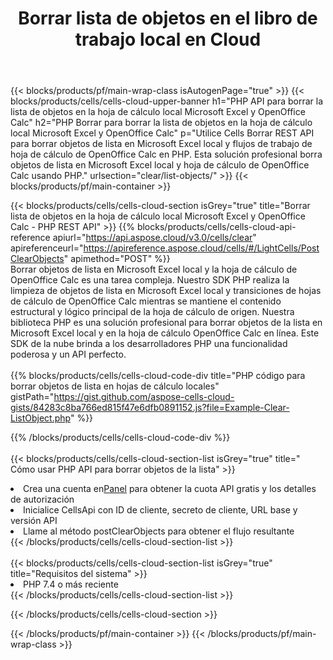 ﻿---
title:  Borrar lista de objetos en el libro de trabajo local en Cloud
description: API y SDK en la nube para borrar objetos de lista en Microsoft Excel y OpenOffice Calc. Borre la lista de objetos en hojas de cálculo locales por la nube Cells API. SDK admite tipos de lenguajes de desarrollo. Incluyen Android, C#, Go, Java, NodeJS, Perl, PHP, Python, Ruby y Swift.
url: /sv/php/clear/list-objects/
---
{{< blocks/products/pf/main-wrap-class isAutogenPage="true" >}}
{{< blocks/products/cells/cells-cloud-upper-banner h1="PHP API para borrar la lista de objetos en la hoja de cálculo local Microsoft Excel y OpenOffice Calc" h2="PHP Borrar para borrar la lista de objetos en la hoja de cálculo local Microsoft Excel y OpenOffice Calc" p="Utilice Cells Borrar REST API para borrar objetos de lista en Microsoft Excel local y flujos de trabajo de hoja de cálculo de OpenOffice Calc en PHP. Esta solución profesional borra objetos de lista en Microsoft Excel local y hoja de cálculo de OpenOffice Calc usando PHP." urlsection="clear/list-objects/" >}}
{{< blocks/products/pf/main-container >}}

{{< blocks/products/cells/cells-cloud-section isGrey="true" title="Borrar lista de objetos en la hoja de cálculo local Microsoft Excel y OpenOffice Calc - PHP REST API" >}}
{{% blocks/products/cells/cells-cloud-api-reference apiurl="https://api.aspose.cloud/v3.0/cells/clear" apireferenceurl="https://apireference.aspose.cloud/cells/#/LightCells/PostClearObjects" apimethod="POST" %}}
<br/>
Borrar objetos de lista en Microsoft Excel local y la hoja de cálculo de OpenOffice Calc es una tarea compleja. Nuestro SDK PHP realiza la limpieza de objetos de lista en Microsoft Excel local y transiciones de hojas de cálculo de OpenOffice Calc mientras se mantiene el contenido estructural y lógico principal de la hoja de cálculo de origen. Nuestra biblioteca PHP es una solución profesional para borrar objetos de la lista en Microsoft Excel local y en la hoja de cálculo OpenOffice Calc en línea. Este SDK de la nube brinda a los desarrolladores PHP una funcionalidad poderosa y un API perfecto.
<br/>
<br/>
{{% blocks/products/cells/cells-cloud-code-div title="PHP código para borrar objetos de lista en hojas de cálculo locales" gistPath="https://gist.github.com/aspose-cells-cloud-gists/84283c8ba766ed815f47e6dfb0891152.js?file=Example-Clear-ListObject.php" %}}
  
{{% /blocks/products/cells/cells-cloud-code-div %}}
<br/>
<br/>
{{< blocks/products/cells/cells-cloud-section-list isGrey="true" title=" Cómo usar PHP API para borrar objetos de la lista" >}}
<li> Crea una cuenta en<a href="https://dashboard.aspose.cloud/">Panel</a> para obtener la cuota API gratis y los detalles de autorización</li>
<li>Inicialice CellsApi con ID de cliente, secreto de cliente, URL base y versión API</li>
<li>Llame al método postClearObjects para obtener el flujo resultante</li>
{{< /blocks/products/cells/cells-cloud-section-list >}}
<br/>
<br/>
{{< blocks/products/cells/cells-cloud-section-list isGrey="true" title="Requisitos del sistema" >}}
<li>PHP 7.4 o más reciente</li>
{{< /blocks/products/cells/cells-cloud-section-list >}}

{{< /blocks/products/cells/cells-cloud-section >}}

{{< /blocks/products/pf/main-container >}}
{{< /blocks/products/pf/main-wrap-class >}}
